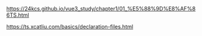 https://24kcs.github.io/vue3_study/chapter1/01_%E5%88%9D%E8%AF%86TS.html

https://ts.xcatliu.com/basics/declaration-files.html